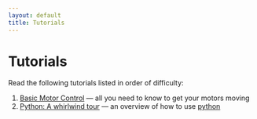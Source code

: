 ```yaml
---
layout: default
title: Tutorials
---
```


Tutorials
=========

Read the following tutorials listed in order of difficulty:

1. [Basic Motor Control](/docs/tutorials/basic_motor_control) &mdash; all you need to know to get your motors moving
2. [Python: A whirlwind tour](/docs/tutorials/python) &mdash; an overview of how to use [python](https://www.python.org "The Python programming language")
